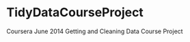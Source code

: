 TidyDataCourseProject
=====================

Coursera June 2014 Getting and Cleaning Data Course Project
